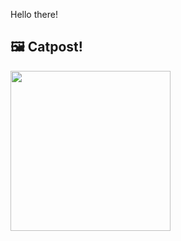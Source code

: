 Hello there!



## 🖼️ Catpost!

<sub>
    <img src="https://cdn2.thecatapi.com/images/H18SpU-Yc.jpg" height="256">
</sub>

